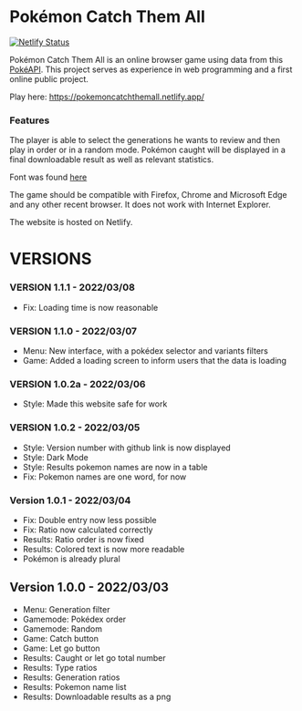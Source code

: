 # Pokémon Catch Them All

[![Netlify Status](https://api.netlify.com/api/v1/badges/9da4d40e-84cd-4d73-80b0-7973558b30ac/deploy-status)](https://app.netlify.com/sites/pokemoncatchthemall/deploys)

Pokémon Catch Them All is an online browser game using data from this [PokéAPI](https://pokeapi.co/).  This project serves as experience in web programming and a first online public project.

Play here: https://pokemoncatchthemall.netlify.app/

### Features

The player is able to select the generations he wants to review and then play in order or in a random mode. Pokémon caught will be displayed in a final downloadable result as well as relevant statistics.

Font was found [here](https://www.dafont.com/pkmn-rbygsc.font)

The game should be compatible with Firefox, Chrome and Microsoft Edge and any other recent browser. It does not work with Internet Explorer.

The website is hosted on Netlify.



# VERSIONS

### VERSION 1.1.1 - 2022/03/08
- Fix: Loading time is now reasonable

### VERSION 1.1.0 - 2022/03/07
- Menu: New interface, with a pokédex selector and variants filters
- Game: Added a loading screen to inform users that the data is loading

### VERSION 1.0.2a - 2022/03/06
- Style: Made this website safe for work

### VERSION 1.0.2 - 2022/03/05
- Style: Version number with github link is now displayed
- Style: Dark Mode
- Style: Results pokemon names are now in a table
- Fix: Pokemon names are one word, for now

### Version 1.0.1 - 2022/03/04
- Fix: Double entry now less possible
- Fix: Ratio now calculated correctly
- Results: Ratio order is now fixed
- Results: Colored text is now more readable
- Pokémon is already plural

## Version 1.0.0 - 2022/03/03
- Menu: Generation filter
- Gamemode: Pokédex order
- Gamemode: Random
- Game: Catch button
- Game: Let go button
- Results: Caught or let go total number
- Results: Type ratios
- Results: Generation ratios
- Results: Pokemon name list
- Results: Downloadable results as a png
